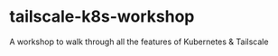 # tailscale-k8s-workshop

A workshop to walk through all the features of Kubernetes &amp; Tailscale
